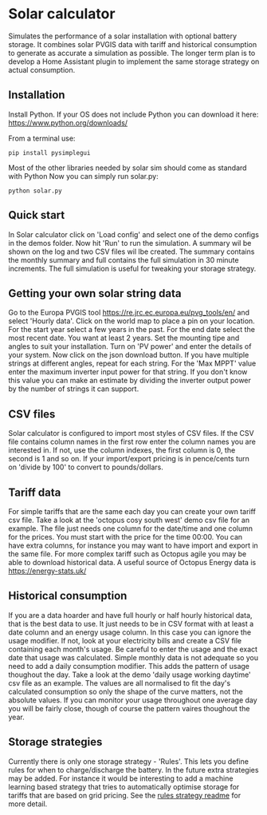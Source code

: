 Solar calculator
==============

Simulates the performance of a solar installation with optional battery storage. It combines solar PVGIS data with tariff and historical consumption to generate as accurate a simulation as possible. The longer term plan is to develop a Home Assistant plugin to implement the same storage strategy on actual consumption.

Installation
------------

Install Python. If your OS does not include Python you can download it here: https://www.python.org/downloads/

From a terminal use:
```
pip install pysimplegui
```
Most of the other libraries needed by solar sim should come as standard with Python
Now you can simply run solar.py:
```
python solar.py
```

Quick start
-----------

In Solar calculator click on 'Load config' and select one of the demo configs in the demos folder. Now hit 'Run' to run the simulation. A summary wil be shown on the log and two CSV files wil lbe created. The summary contains the monthly summary and full contains the full simulation in 30 minute increments. The full simulation is useful for tweaking your storage strategy.

Getting your own solar string data
----------------------------------

Go to the Europa PVGIS tool https://re.jrc.ec.europa.eu/pvg_tools/en/ and select 'Hourly data'. Click on the world map to place a pin on your location. For the start year select a few years in the past. For the end date select the most recent date. You want at least 2 years.
Set the mounting tipe and angles to suit your installation. Turn on 'PV power' and enter the details of your system. Now click on the json download button. If you have multiple strings at different angles, repeat for each string. For the 'Max MPPT' value enter the maximum inverter input power for that string. If you don't know this value you can make an estimate by dividing the inverter output power by the number of strings it can support.

CSV files
---------

Solar calculator is configured to import most styles of CSV files. If the CSV file contains column names in the first row enter the column names you are interested in. If not, use the column indexes, the first column is 0, the second is 1 and so on. If your import/export pricing is in pence/cents turn on 'divide by 100' to convert to pounds/dollars.

Tariff data
-----------

For simple tariffs that are the same each day you can create your own tariff csv file. Take a look at the 'octopus cosy south west' demo csv file for an example. The file just needs one column for the date/time and one column for the prices. You must start with the price for the time 00:00. You can have extra columns, for instance you may want to have import and export in the same file. For more complex tariff such as Octopus agile you may be able to download historical data. A useful source of Octopus Energy data is https://energy-stats.uk/

Historical consumption
----------------------

If you are a data hoarder and have full hourly or half hourly historical data, that is the best data to use. It just needs to be in CSV format with at least a date column and an energy usage column. In this case you can ignore the usage modifier. If not, look at your electricity bills and create a CSV file containing each month's usage. Be careful to enter the usage and the exact date that usage was calculated. Simple monthly data is not adequate so you need to add a daily consumption modifier. This adds the pattern of usage thoughout the day. Take a look at the demo 'daily usage working daytime' csv file as an example. The values are all normalised to fit the day's calculated consumption so only the shape of the curve matters, not the absolute values. If you can monitor your usage throughout one average day you will be fairly close, though of course the pattern vaires thoughout the year.

Storage strategies
------------------

Currently there is only one storage strategy - 'Rules'. This lets you define rules for when to charge/discharge the battery. In the future extra strategies may be added. For instance it would be interesting to add a machine learning based strategy that tries to automatically optimise storage for tariffs that are based on grid pricing. See the [rules strategy readme](strategies/README-RULES.md) for more detail.

